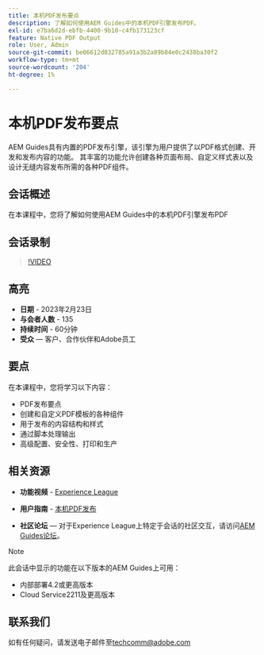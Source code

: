 ```yaml
---
title: 本机PDF发布要点
description: 了解如何使用AEM Guides中的本机PDF引擎发布PDF。
exl-id: e7ba6d2d-ebfb-4400-9b10-c4fb173123cf
feature: Native PDF Output
role: User, Admin
source-git-commit: be06612d832785a91a3b2a89b84e0c2438ba30f2
workflow-type: tm+mt
source-wordcount: '204'
ht-degree: 1%

---
```


# 本机PDF发布要点

AEM Guides具有内置的PDF发布引擎，该引擎为用户提供了以PDF格式创建、开发和发布内容的功能。 其丰富的功能允许创建各种页面布局、自定义样式表以及设计无缝内容发布所需的各种PDF组件。

## 会话概述

在本课程中，您将了解如何使用AEM Guides中的本机PDF引擎发布PDF

## 会话录制

>[!VIDEO](https://video.tv.adobe.com/v/3416076/native-pdf?quality=12&learn=on)

## 高亮

- **日期** - 2023年2月23日
- **与会者人数** - 135
- **持续时间** - 60分钟
- **受众** — 客户、合作伙伴和Adobe员工

## 要点

在本课程中，您将学习以下内容：
- PDF发布要点
- 创建和自定义PDF模板的各种组件
- 用于发布的内容结构和样式
- 通过脚本处理输出
- 高级配置、安全性、打印和生产

## 相关资源

- **功能视频** - [Experience League](https://experienceleague.adobe.com/docs/experience-manager-guides-learn/videos/advanced-user-guide/overview.html?lang=zh-Hans)

- **用户指南** - [本机PDF发布](https://experienceleague.adobe.com/docs/experience-manager-guides-learn/tutorials/configuring/config-native-pdf-publish/pdf-template.html?lang=en)

- **社区论坛** — 对于Experience League上特定于会话的社区交互，请访问[AEM Guides论坛](https://experienceleaguecommunities.adobe.com/t5/experience-manager-guides/bd-p/xml-documentation-discussions)。

>[!NOTE]
>
> 此会话中显示的功能在以下版本的AEM Guides上可用：
> - 内部部署4.2或更高版本
> - Cloud Service2211及更高版本

## 联系我们

如有任何疑问，请发送电子邮件至<techcomm@adobe.com>
